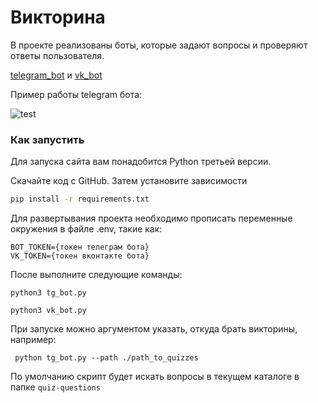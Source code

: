 # Викторина


В проекте реализованы боты, которые задают вопросы и проверяют ответы пользователя.

[telegram_bot](https://t.me/quiz_dvmnbot) и [vk_bot](https://vk.com/public219929952)

Пример работы telegram бота:

![test](https://github.com/xakars/quiz/assets/73193926/4f79aca3-625b-45ec-a780-568d8b462b0b)

### Как запустить

Для запуска сайта вам понадобится Python третьей версии.

Скачайте код с GitHub. Затем установите зависимости

```sh
pip install -r requirements.txt
```

Для развертывания проекта необходимо прописать переменные окружения в файле .env, такие как:
```
BOT_TOKEN={токен телеграм бота}
VK_TOKEN={токен вконтакте бота}
```

После выполните следующие команды: 
```
python3 tg_bot.py
```
```
python3 vk_bot.py
```
При запуске можно аргументом указать, откуда брать викторины, например:
```
 python tg_bot.py --path ./path_to_quizzes
```
По умолчанию скрипт будет искать вопросы в текущем каталоге в папке `quiz-questions`
